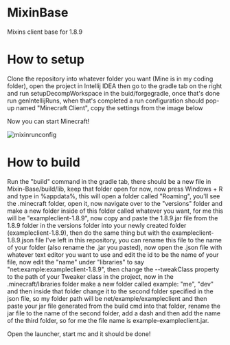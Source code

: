 # MixinBase
Mixins client base for 1.8.9

# How to setup
Clone the repository into whatever folder you want (Mine is in my coding folder), open the project in Intellij IDEA then go to the gradle tab on the right
and run setupDecompWorkspace in the buid/forgegradle, once that's done run genIntellijRuns, when that's completed a run configuration
should pop-up named "Minecraft Client", copy the settings from the image below

Now you can start Minecraft!

![mixinrunconfig](https://github.com/AbyssClient/MixinBase/assets/170053471/d8248117-0cfe-42b2-87b5-3b9c58022c31)

# How to build
Run the "build" command in the gradle tab, there should be a new file in Mixin-Base/build/lib, keep that folder open for now,
now press Windows + R and type in %appdata%, this will open a folder called "Roaming", you'll see the .minecraft folder,
open it, now navigate over to the "versions" folder and make a new folder inside of this folder called whatever you want,
for me this will be "exampleclient-1.8.9", now copy and paste the 1.8.9.jar file from the 1.8.9 folder in the versions folder into
your newly created folder (exampleclient-1.8.9), then do the same thing but with the exampleclient-1.8.9.json file I've left
in this repository, you can rename this file to the name of your folder (also rename the .jar you pasted), now open the .json
file with whatever text editor you want to use and edit the id to be the name of your file, now edit the "name" under "libraries"
to say "net:example:exampleclient-1.8.9", then change the --tweakClass property to the path of your Tweaker class in the project,
now in the .minecraft/libraries folder make a new folder called example: "me", "dev" and then inside that folder change it to the second
folder specified in the json file, so my folder path will be net/example/exampleclient and then paste your jar file generated from the build cmd
into that folder, rename the jar file to the name of the second folder, add a dash and then add the name of the third folder, so for me the file name is
example-exampleclient.jar.

Open the launcher, start mc and it should be done!
